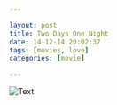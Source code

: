 ```yaml
---

layout: post
title: Two Days One Night
date: 14-12-14 20:02:37
tags: [movies, love]
categories: [movie]

---
```


![Text]({{site.url}}/assets/blog_img/2014-12-14-two-day-one-night/Two%20Days%20One%20Ni%5B01_31_22%5D%5B20141214-172747-0%5D.PNG) 